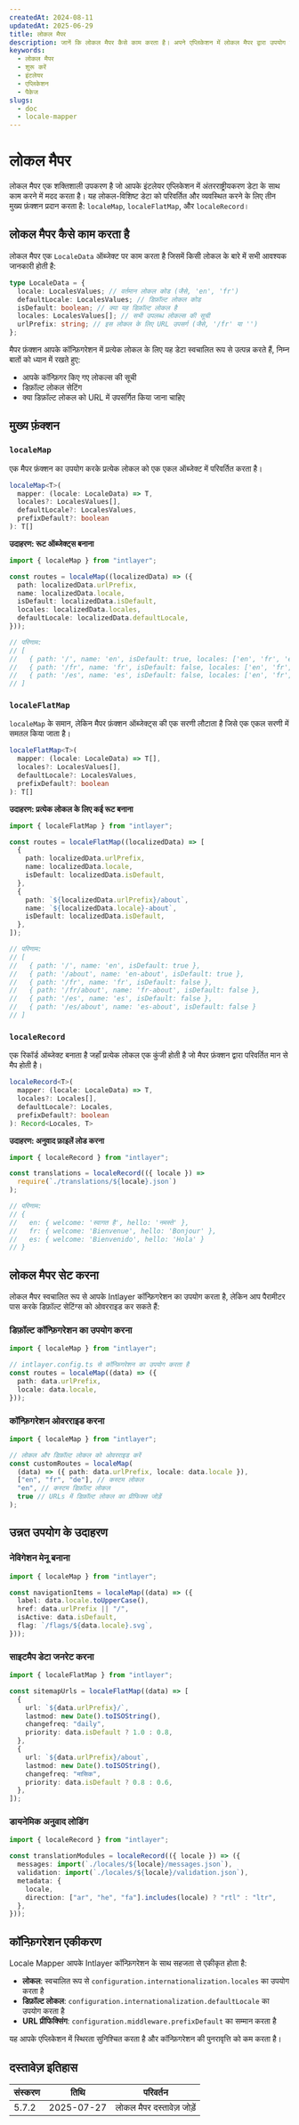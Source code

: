 ```yaml
---
createdAt: 2024-08-11
updatedAt: 2025-06-29
title: लोकल मैपर
description: जानें कि लोकल मैपर कैसे काम करता है। अपने एप्लिकेशन में लोकल मैपर द्वारा उपयोग किए गए चरण देखें। जानें कि विभिन्न पैकेज क्या करते हैं।
keywords:
  - लोकल मैपर
  - शुरू करें
  - इंटलेयर
  - एप्लिकेशन
  - पैकेज
slugs:
  - doc
  - locale-mapper
---
```


# लोकल मैपर

लोकल मैपर एक शक्तिशाली उपकरण है जो आपके इंटलेयर एप्लिकेशन में अंतरराष्ट्रीयकरण डेटा के साथ काम करने में मदद करता है। यह लोकल-विशिष्ट डेटा को परिवर्तित और व्यवस्थित करने के लिए तीन मुख्य फ़ंक्शन प्रदान करता है: `localeMap`, `localeFlatMap`, और `localeRecord`।

## लोकल मैपर कैसे काम करता है

लोकल मैपर एक `LocaleData` ऑब्जेक्ट पर काम करता है जिसमें किसी लोकल के बारे में सभी आवश्यक जानकारी होती है:

```typescript
type LocaleData = {
  locale: LocalesValues; // वर्तमान लोकल कोड (जैसे, 'en', 'fr')
  defaultLocale: LocalesValues; // डिफ़ॉल्ट लोकल कोड
  isDefault: boolean; // क्या यह डिफ़ॉल्ट लोकल है
  locales: LocalesValues[]; // सभी उपलब्ध लोकल्स की सूची
  urlPrefix: string; // इस लोकल के लिए URL उपसर्ग (जैसे, '/fr' या '')
};
```

मैपर फ़ंक्शन आपके कॉन्फ़िगरेशन में प्रत्येक लोकल के लिए यह डेटा स्वचालित रूप से उत्पन्न करते हैं, निम्न बातों को ध्यान में रखते हुए:

- आपके कॉन्फ़िगर किए गए लोकल्स की सूची
- डिफ़ॉल्ट लोकल सेटिंग
- क्या डिफ़ॉल्ट लोकल को URL में उपसर्गित किया जाना चाहिए

## मुख्य फ़ंक्शन

### `localeMap`

एक मैपर फ़ंक्शन का उपयोग करके प्रत्येक लोकल को एक एकल ऑब्जेक्ट में परिवर्तित करता है।

```typescript
localeMap<T>(
  mapper: (locale: LocaleData) => T,
  locales?: LocalesValues[],
  defaultLocale?: LocalesValues,
  prefixDefault?: boolean
): T[]
```

**उदाहरण: रूट ऑब्जेक्ट्स बनाना**

```typescript
import { localeMap } from "intlayer";

const routes = localeMap((localizedData) => ({
  path: localizedData.urlPrefix,
  name: localizedData.locale,
  isDefault: localizedData.isDefault,
  locales: localizedData.locales,
  defaultLocale: localizedData.defaultLocale,
}));

// परिणाम:
// [
//   { path: '/', name: 'en', isDefault: true, locales: ['en', 'fr', 'es'], defaultLocale: 'en' },
//   { path: '/fr', name: 'fr', isDefault: false, locales: ['en', 'fr', 'es'], defaultLocale: 'en' },
//   { path: '/es', name: 'es', isDefault: false, locales: ['en', 'fr', 'es'], defaultLocale: 'en' }
// ]
```

### `localeFlatMap`

`localeMap` के समान, लेकिन मैपर फ़ंक्शन ऑब्जेक्ट्स की एक सरणी लौटाता है जिसे एक एकल सरणी में समतल किया जाता है।

```typescript
localeFlatMap<T>(
  mapper: (locale: LocaleData) => T[],
  locales?: LocalesValues[],
  defaultLocale?: LocalesValues,
  prefixDefault?: boolean
): T[]
```

**उदाहरण: प्रत्येक लोकल के लिए कई रूट बनाना**

```typescript
import { localeFlatMap } from "intlayer";

const routes = localeFlatMap((localizedData) => [
  {
    path: localizedData.urlPrefix,
    name: localizedData.locale,
    isDefault: localizedData.isDefault,
  },
  {
    path: `${localizedData.urlPrefix}/about`,
    name: `${localizedData.locale}-about`,
    isDefault: localizedData.isDefault,
  },
]);

// परिणाम:
// [
//   { path: '/', name: 'en', isDefault: true },
//   { path: '/about', name: 'en-about', isDefault: true },
//   { path: '/fr', name: 'fr', isDefault: false },
//   { path: '/fr/about', name: 'fr-about', isDefault: false },
//   { path: '/es', name: 'es', isDefault: false },
//   { path: '/es/about', name: 'es-about', isDefault: false }
// ]
```

### `localeRecord`

एक रिकॉर्ड ऑब्जेक्ट बनाता है जहाँ प्रत्येक लोकल एक कुंजी होती है जो मैपर फ़ंक्शन द्वारा परिवर्तित मान से मैप होती है।

```typescript
localeRecord<T>(
  mapper: (locale: LocaleData) => T,
  locales?: Locales[],
  defaultLocale?: Locales,
  prefixDefault?: boolean
): Record<Locales, T>
```

**उदाहरण: अनुवाद फ़ाइलें लोड करना**

```typescript
import { localeRecord } from "intlayer";

const translations = localeRecord(({ locale }) =>
  require(`./translations/${locale}.json`)
);

// परिणाम:
// {
//   en: { welcome: 'स्वागत है', hello: 'नमस्ते' },
//   fr: { welcome: 'Bienvenue', hello: 'Bonjour' },
//   es: { welcome: 'Bienvenido', hello: 'Hola' }
// }
```

## लोकल मैपर सेट करना

लोकल मैपर स्वचालित रूप से आपके Intlayer कॉन्फ़िगरेशन का उपयोग करता है, लेकिन आप पैरामीटर पास करके डिफ़ॉल्ट सेटिंग्स को ओवरराइड कर सकते हैं:

### डिफ़ॉल्ट कॉन्फ़िगरेशन का उपयोग करना

```typescript
import { localeMap } from "intlayer";

// intlayer.config.ts से कॉन्फ़िगरेशन का उपयोग करता है
const routes = localeMap((data) => ({
  path: data.urlPrefix,
  locale: data.locale,
}));
```

### कॉन्फ़िगरेशन ओवरराइड करना

```typescript
import { localeMap } from "intlayer";

// लोकल और डिफ़ॉल्ट लोकल को ओवरराइड करें
const customRoutes = localeMap(
  (data) => ({ path: data.urlPrefix, locale: data.locale }),
  ["en", "fr", "de"], // कस्टम लोकल
  "en", // कस्टम डिफ़ॉल्ट लोकल
  true // URLs में डिफ़ॉल्ट लोकल का प्रीफिक्स जोड़ें
);
```

## उन्नत उपयोग के उदाहरण

### नेविगेशन मेनू बनाना

```typescript
import { localeMap } from "intlayer";

const navigationItems = localeMap((data) => ({
  label: data.locale.toUpperCase(),
  href: data.urlPrefix || "/",
  isActive: data.isDefault,
  flag: `/flags/${data.locale}.svg`,
}));
```

### साइटमैप डेटा जनरेट करना

```typescript
import { localeFlatMap } from "intlayer";

const sitemapUrls = localeFlatMap((data) => [
  {
    url: `${data.urlPrefix}/`,
    lastmod: new Date().toISOString(),
    changefreq: "daily",
    priority: data.isDefault ? 1.0 : 0.8,
  },
  {
    url: `${data.urlPrefix}/about`,
    lastmod: new Date().toISOString(),
    changefreq: "मासिक",
    priority: data.isDefault ? 0.8 : 0.6,
  },
]);
```

### डायनेमिक अनुवाद लोडिंग

```typescript
import { localeRecord } from "intlayer";

const translationModules = localeRecord(({ locale }) => ({
  messages: import(`./locales/${locale}/messages.json`),
  validation: import(`./locales/${locale}/validation.json`),
  metadata: {
    locale,
    direction: ["ar", "he", "fa"].includes(locale) ? "rtl" : "ltr",
  },
}));
```

## कॉन्फ़िगरेशन एकीकरण

Locale Mapper आपके Intlayer कॉन्फ़िगरेशन के साथ सहजता से एकीकृत होता है:

- **लोकल**: स्वचालित रूप से `configuration.internationalization.locales` का उपयोग करता है
- **डिफ़ॉल्ट लोकल**: `configuration.internationalization.defaultLocale` का उपयोग करता है
- **URL प्रीफिक्सिंग**: `configuration.middleware.prefixDefault` का सम्मान करता है

यह आपके एप्लिकेशन में स्थिरता सुनिश्चित करता है और कॉन्फ़िगरेशन की पुनरावृत्ति को कम करता है।

## दस्तावेज़ इतिहास

| संस्करण | तिथि       | परिवर्तन                   |
| ------- | ---------- | -------------------------- |
| 5.7.2   | 2025-07-27 | लोकल मैपर दस्तावेज़ जोड़ें |
